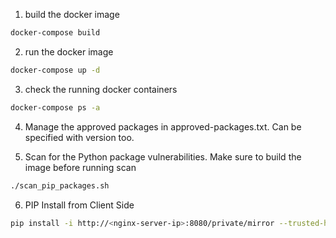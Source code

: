 1. build the docker image
```bash
docker-compose build
```

2. run the docker image
```bash
docker-compose up -d
```

3. check the running docker containers
```bash
docker-compose ps -a
```

4. Manage the approved packages in approved-packages.txt. Can be specified with version too.

5. Scan for the Python package vulnerabilities. Make sure to build the image before running scan

```bash
./scan_pip_packages.sh
```

6. PIP Install from Client Side
```bash
pip install -i http://<nginx-server-ip>:8080/private/mirror --trusted-host <nginx-server-ip> azure-core
```

